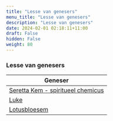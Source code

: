 ```yaml
---
title: "Lesse van genesers"
menu_title: "Lesse van genesers"
description: "Lesse van genesers"
date: 2024-02-01 02:18:11+11:00
draft: False
hidden: False
weight: 80
---
```

### Lesse van genesers

| **Geneser**
|---
| [Seretta Kem - spiritueel chemicus](/16-nl-spiritual-teachers/16-8-nl-lessons-from-healers/16-8-1-nl-seretta-kem/)
| [Luke](/16-nl-spiritual-teachers/16-8-nl-lessons-from-healers/16-8-2-nl-luke/)
| [Lotusbloesem](/16-nl-spiritual-teachers/16-8-nl-lessons-from-healers/16-8-3-nl-lotus-blossom/)
